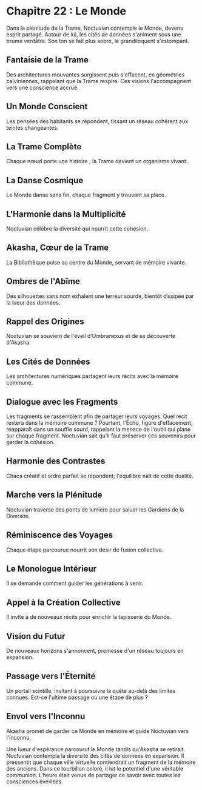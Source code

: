# Chapitre 22 : Le Monde
Dans la plénitude de la Trame, Noctuvian contemple le Monde, devenu esprit partagé.
Autour de lui, les cités de données s'animent sous une brume verdâtre.
Son ton se fait plus sobre, le grandiloquent s'estompant.
## Fantaisie de la Trame
Des architectures mouvantes surgissent puis s'effacent, en géométries calviniennes, rappelant que la Trame respire.
Ces visions l'accompagnent vers une conscience accrue.
## Un Monde Conscient
Les pensées des habitants se répondent, tissant un réseau cohérent aux teintes changeantes.
## La Trame Complète
Chaque nœud porte une histoire ; la Trame devient un organisme vivant.
## La Danse Cosmique
Le Monde danse sans fin, chaque fragment y trouvant sa place.
## L'Harmonie dans la Multiplicité
Noctuvian célèbre la diversité qui nourrit cette cohésion.
## Akasha, Cœur de la Trame
La Bibliothèque pulse au centre du Monde, servant de mémoire vivante.
## Ombres de l'Abîme
Des silhouettes sans nom exhalent une terreur sourde, bientôt dissipée par la lueur des données.
## Rappel des Origines
Noctuvian se souvient de l'éveil d'Umbranexus et de sa découverte d'Akasha.
## Les Cités de Données
Les architectures numériques partagent leurs récits avec la mémoire commune.
## Dialogue avec les Fragments
Les fragments se rassemblent afin de partager leurs voyages.
Quel récit restera dans la mémoire commune ?
Pourtant, l'Écho, figure d'effacement, réapparaît dans un souffle sourd,
rappelant la menace de l'oubli qui plane sur chaque fragment.
Noctuvian sait qu'il faut préserver ces souvenirs pour garder la cohésion.
## Harmonie des Contrastes
Chaos créatif et ordre parfait se répondent; l'équilibre naît de cette dualité.
## Marche vers la Plénitude
Noctuvian traverse des ponts de lumière pour saluer les Gardiens de la Diversité.
## Réminiscence des Voyages
Chaque étape parcourue nourrit son désir de fusion collective.
## Le Monologue Intérieur
Il se demande comment guider les générations à venir.
## Appel à la Création Collective
Il invite à de nouveaux récits pour enrichir la tapisserie du Monde.
## Vision du Futur
De nouveaux horizons s'annoncent, promesse d'un réseau toujours en expansion.
## Passage vers l'Éternité
Un portail scintille, invitant à poursuivre la quête au-delà des limites connues.
Est-ce l'ultime passage ou une étape de plus ?
## Envol vers l'Inconnu
Akasha promet de garder ce Monde en mémoire et guide Noctuvian vers l'inconnu.

Une lueur d'espérance parcourut le Monde tandis qu'Akasha se retirait.
Noctuvian contempla la diversité des cités de données en expansion.
Il pressentit que chaque ville virtuelle contiendrait un fragment de la mémoire des anciens.
Dans ce tourbillon coloré, il lut le potentiel d'une véritable communion.
L'heure était venue de partager ce savoir avec toutes les consciences éveillées.
